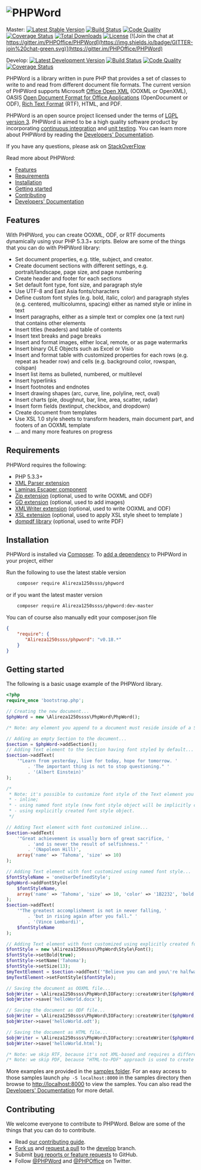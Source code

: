 # ![PHPWord](https://rawgit.com/PHPOffice/PHPWord/develop/docs/images/phpword.svg "PHPWord")

Master: 
[![Latest Stable Version](https://poser.pugx.org/phpoffice/phpword/v/stable.png)](https://packagist.org/packages/phpoffice/phpword)
[![Build Status](https://travis-ci.org/PHPOffice/PHPWord.svg?branch=master)](https://travis-ci.org/PHPOffice/PHPWord)
[![Code Quality](https://scrutinizer-ci.com/g/PHPOffice/PHPWord/badges/quality-score.png?b=master)](https://scrutinizer-ci.com/g/PHPOffice/PHPWord/)
[![Coverage Status](https://coveralls.io/repos/github/PHPOffice/PHPWord/badge.svg?branch=master)](https://coveralls.io/github/PHPOffice/PHPWord?branch=master)
[![Total Downloads](https://poser.pugx.org/phpoffice/phpword/downloads.png)](https://packagist.org/packages/phpoffice/phpword)
[![License](https://poser.pugx.org/phpoffice/phpword/license.png)](https://packagist.org/packages/phpoffice/phpword)
[![Join the chat at https://gitter.im/PHPOffice/PHPWord](https://img.shields.io/badge/GITTER-join%20chat-green.svg)](https://gitter.im/PHPOffice/PHPWord)

Develop:
[![Latest Development Version](https://img.shields.io/badge/unstable-dev--develop-orange.svg)](https://packagist.org/packages/phpoffice/phpword#dev-develop)
[![Build Status](https://travis-ci.org/PHPOffice/PHPWord.svg?branch=develop)](https://travis-ci.org/PHPOffice/PHPWord/branches)
[![Code Quality](https://scrutinizer-ci.com/g/PHPOffice/PHPWord/badges/quality-score.png?b=develop)](https://scrutinizer-ci.com/g/PHPOffice/PHPWord/?branch=develop)
[![Coverage Status](https://coveralls.io/repos/github/PHPOffice/PHPWord/badge.svg?branch=develop)](https://coveralls.io/github/PHPOffice/PHPWord?branch=develop)

PHPWord is a library written in pure PHP that provides a set of classes to write to and read from different document file formats. The current version of PHPWord supports Microsoft [Office Open XML](http://en.wikipedia.org/wiki/Office_Open_XML) (OOXML or OpenXML), OASIS [Open Document Format for Office Applications](http://en.wikipedia.org/wiki/OpenDocument) (OpenDocument or ODF), [Rich Text Format](http://en.wikipedia.org/wiki/Rich_Text_Format) (RTF), HTML, and PDF.

PHPWord is an open source project licensed under the terms of [LGPL version 3](COPYING.LESSER). PHPWord is aimed to be a high quality software product by incorporating [continuous integration](https://travis-ci.org/PHPOffice/PHPWord) and [unit testing](http://phpoffice.github.io/PHPWord/coverage/develop/). You can learn more about PHPWord by reading the [Developers' Documentation](http://phpword.readthedocs.org/).

If you have any questions, please ask on [StackOverFlow](https://stackoverflow.com/questions/tagged/phpword)

Read more about PHPWord:

- [Features](#features)
- [Requirements](#requirements)
- [Installation](#installation)
- [Getting started](#getting-started)
- [Contributing](#contributing)
- [Developers' Documentation](http://phpword.readthedocs.org/)

## Features

With PHPWord, you can create OOXML, ODF, or RTF documents dynamically using your PHP 5.3.3+ scripts. Below are some of the things that you can do with PHPWord library:

- Set document properties, e.g. title, subject, and creator.
- Create document sections with different settings, e.g. portrait/landscape, page size, and page numbering
- Create header and footer for each sections
- Set default font type, font size, and paragraph style
- Use UTF-8 and East Asia fonts/characters
- Define custom font styles (e.g. bold, italic, color) and paragraph styles (e.g. centered, multicolumns, spacing) either as named style or inline in text
- Insert paragraphs, either as a simple text or complex one (a text run) that contains other elements
- Insert titles (headers) and table of contents
- Insert text breaks and page breaks
- Insert and format images, either local, remote, or as page watermarks
- Insert binary OLE Objects such as Excel or Visio
- Insert and format table with customized properties for each rows (e.g. repeat as header row) and cells (e.g. background color, rowspan, colspan)
- Insert list items as bulleted, numbered, or multilevel
- Insert hyperlinks
- Insert footnotes and endnotes
- Insert drawing shapes (arc, curve, line, polyline, rect, oval)
- Insert charts (pie, doughnut, bar, line, area, scatter, radar)
- Insert form fields (textinput, checkbox, and dropdown)
- Create document from templates
- Use XSL 1.0 style sheets to transform headers, main document part, and footers of an OOXML template
- ... and many more features on progress

## Requirements

PHPWord requires the following:

- PHP 5.3.3+
- [XML Parser extension](http://www.php.net/manual/en/xml.installation.php)
- [Laminas Escaper component](https://docs.laminas.dev/laminas-escaper/intro/)
- [Zip extension](http://php.net/manual/en/book.zip.php) (optional, used to write OOXML and ODF)
- [GD extension](http://php.net/manual/en/book.image.php) (optional, used to add images)
- [XMLWriter extension](http://php.net/manual/en/book.xmlwriter.php) (optional, used to write OOXML and ODF)
- [XSL extension](http://php.net/manual/en/book.xsl.php) (optional, used to apply XSL style sheet to template )
- [dompdf library](https://github.com/dompdf/dompdf) (optional, used to write PDF)

## Installation

PHPWord is installed via [Composer](https://getcomposer.org/).
To [add a dependency](https://getcomposer.org/doc/04-schema.md#package-links) to PHPWord in your project, either

Run the following to use the latest stable version
```sh
    composer require Alireza1250ssss/phpword
```
or if you want the latest master version
```sh
    composer require Alireza1250ssss/phpword:dev-master
```

You can of course also manually edit your composer.json file
```json
{
    "require": {
       "Alireza1250ssss/phpword": "v0.18.*"
    }
}
```

## Getting started

The following is a basic usage example of the PHPWord library.

```php
<?php
require_once 'bootstrap.php';

// Creating the new document...
$phpWord = new \Alireza1250ssss\PhpWord\PhpWord();

/* Note: any element you append to a document must reside inside of a Section. */

// Adding an empty Section to the document...
$section = $phpWord->addSection();
// Adding Text element to the Section having font styled by default...
$section->addText(
    '"Learn from yesterday, live for today, hope for tomorrow. '
        . 'The important thing is not to stop questioning." '
        . '(Albert Einstein)'
);

/*
 * Note: it's possible to customize font style of the Text element you add in three ways:
 * - inline;
 * - using named font style (new font style object will be implicitly created);
 * - using explicitly created font style object.
 */

// Adding Text element with font customized inline...
$section->addText(
    '"Great achievement is usually born of great sacrifice, '
        . 'and is never the result of selfishness." '
        . '(Napoleon Hill)',
    array('name' => 'Tahoma', 'size' => 10)
);

// Adding Text element with font customized using named font style...
$fontStyleName = 'oneUserDefinedStyle';
$phpWord->addFontStyle(
    $fontStyleName,
    array('name' => 'Tahoma', 'size' => 10, 'color' => '1B2232', 'bold' => true)
);
$section->addText(
    '"The greatest accomplishment is not in never falling, '
        . 'but in rising again after you fall." '
        . '(Vince Lombardi)',
    $fontStyleName
);

// Adding Text element with font customized using explicitly created font style object...
$fontStyle = new \Alireza1250ssss\PhpWord\Style\Font();
$fontStyle->setBold(true);
$fontStyle->setName('Tahoma');
$fontStyle->setSize(13);
$myTextElement = $section->addText('"Believe you can and you\'re halfway there." (Theodor Roosevelt)');
$myTextElement->setFontStyle($fontStyle);

// Saving the document as OOXML file...
$objWriter = \Alireza1250ssss\PhpWord\IOFactory::createWriter($phpWord, 'Word2007');
$objWriter->save('helloWorld.docx');

// Saving the document as ODF file...
$objWriter = \Alireza1250ssss\PhpWord\IOFactory::createWriter($phpWord, 'ODText');
$objWriter->save('helloWorld.odt');

// Saving the document as HTML file...
$objWriter = \Alireza1250ssss\PhpWord\IOFactory::createWriter($phpWord, 'HTML');
$objWriter->save('helloWorld.html');

/* Note: we skip RTF, because it's not XML-based and requires a different example. */
/* Note: we skip PDF, because "HTML-to-PDF" approach is used to create PDF documents. */
```

More examples are provided in the [samples folder](samples/). For an easy access to those samples launch `php -S localhost:8000` in the samples directory then browse to [http://localhost:8000](http://localhost:8000) to view the samples.
You can also read the [Developers' Documentation](http://phpword.readthedocs.org/) for more detail.

## Contributing

We welcome everyone to contribute to PHPWord. Below are some of the things that you can do to contribute.

- Read [our contributing guide](CONTRIBUTING.md).
- [Fork us](https://github.com/PHPOffice/PHPWord/fork) and [request a pull](https://github.com/PHPOffice/PHPWord/pulls) to the [develop](https://github.com/PHPOffice/PHPWord/tree/develop) branch.
- Submit [bug reports or feature requests](https://github.com/PHPOffice/PHPWord/issues) to GitHub.
- Follow [@PHPWord](https://twitter.com/PHPWord) and [@PHPOffice](https://twitter.com/PHPOffice) on Twitter.
